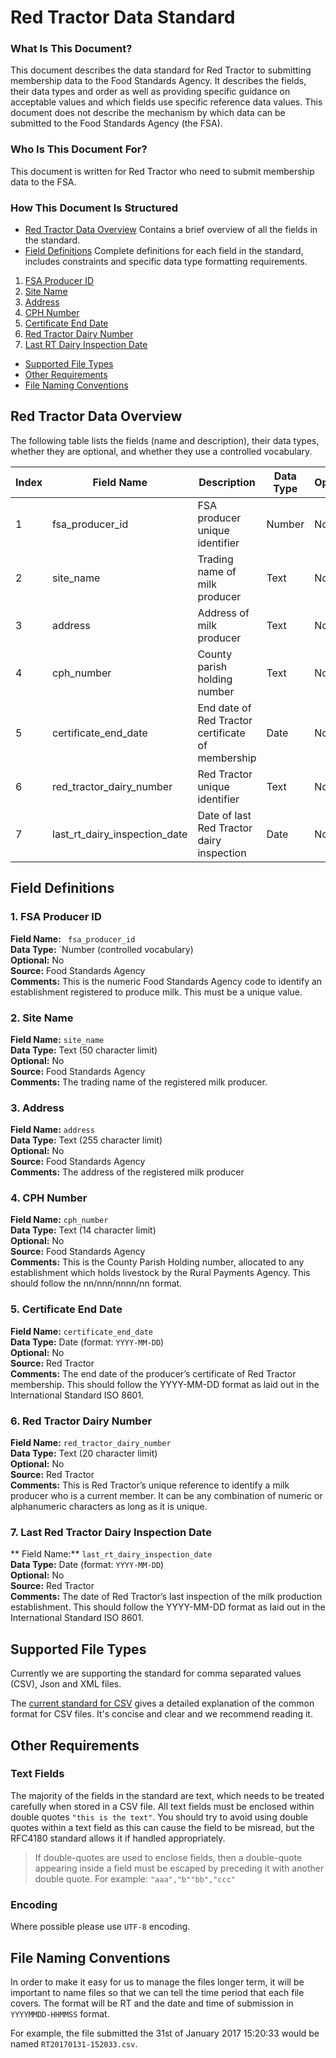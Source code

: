 # Red Tractor Data Standard
### What Is This Document?
This document describes the data standard for Red Tractor to submitting membership data to the Food Standards Agency. It describes the fields, their data types and order as well as providing specific guidance on acceptable values and which fields use specific reference data values.
This document does not describe the mechanism by which data can be submitted to the Food Standards Agency (the FSA).
### Who Is This Document For?
This document is written for Red Tractor who need to submit membership data to the FSA.
### How This Document Is Structured
- [Red Tractor Data Overview](#red-tractor-data-overview) Contains a brief overview of all the fields in the standard.  
- [Field Definitions](#field-definitions) Complete definitions for each field in the standard, includes constraints and specific data type formatting requirements.  
 1. [FSA Producer ID](#1-fsa-producer-id)
 2. [Site Name](#2-site-name)
 3. [Address](#3-address)
 4. [CPH Number](#4-cph-number)
 5. [Certificate End Date](#5-certificate-end-date)
 6. [Red Tractor Dairy Number](#6-red-tractor-dairy-number)
 7. [Last RT Dairy Inspection Date](#7-last-rt-dairy-inspection-date)
- [Supported File Types](#supported-file-types)
- [Other Requirements](#other-requirements)
- [File Naming Conventions](#file-naming-conventions)

## Red Tractor Data Overview
The following table lists the fields (name and description), their data types, whether they are optional, and whether they use a controlled vocabulary.


Index | Field Name | Description | Data Type | Optional | Controlled Vocabulary | Source
------|------------|-------------|-----------|----------|-----------------------|-------
1|fsa_producer_id|FSA producer unique identifier|Number|No|Yes|FSA
2|site_name|Trading name of milk producer|Text|No|No|FSA
3|address|Address of milk producer|Text|No|No|FSA
4|cph_number|County parish holding number|Text|No|Yes|FSA
5|certificate_end_date|End date of Red Tractor certificate of membership|Date|No|Yes|RT
6|red_tractor_dairy_number|Red Tractor unique identifier|Text|No|Yes|RT
7|last_rt_dairy_inspection_date|Date of last Red Tractor dairy inspection|Date|No|Yes|RT

## Field Definitions

### 1. FSA Producer ID
**Field Name:** ` fsa_producer_id`  
**Data Type:** `Number (controlled vocabulary)  
**Optional:** No  
**Source:** Food Standards Agency  
**Comments:** This is the numeric Food Standards Agency code to identify an establishment registered to produce milk. This must be a unique value.  

### 2. Site Name
**Field Name:** `site_name`  
**Data Type:** Text (50 character limit)  
**Optional:** No  
**Source:** Food Standards Agency  
**Comments:** The trading name of the registered milk producer.  

### 3. Address
**Field Name:** `address`  
**Data Type:** Text (255 character limit)  
**Optional:** No  
**Source:** Food Standards Agency  
**Comments:** The address of the registered milk producer  

### 4. CPH Number 
**Field Name:** `cph_number`  
**Data Type:** Text (14 character limit)  
**Optional:** No  
**Source:** Food Standards Agency  
**Comments:** This is the County Parish Holding number, allocated to any establishment which holds livestock by the Rural Payments Agency. This should follow the nn/nnn/nnnn/nn format.  

### 5. Certificate End Date
**Field Name:** `certificate_end_date`  
**Data Type:** Date (format: `YYYY-MM-DD`)  
**Optional:** No  
**Source:** Red Tractor  
**Comments:** The end date of the producer’s certificate of Red Tractor membership. This should follow the YYYY-MM-DD format as laid out in the International Standard ISO 8601.  

### 6. Red Tractor Dairy Number
**Field Name:** `red_tractor_dairy_number`  
**Data Type:** Text (20 character limit)  
**Optional:** No  
**Source:** Red Tractor  
**Comments:** This is Red Tractor’s unique reference to identify a milk producer who is a current member. It can be any combination of numeric or alphanumeric characters as long as it is unique.    

### 7. Last Red Tractor Dairy Inspection Date
** Field Name:** `last_rt_dairy_inspection_date`  
**Data Type:** Date (format: `YYYY-MM-DD`)  
**Optional:** No  
**Source:** Red Tractor  
**Comments:** The date of Red Tractor’s last inspection of the milk production establishment. This should follow the YYYY-MM-DD format as laid out in the International Standard ISO 8601.  


## Supported File Types

Currently we are supporting the standard for comma separated values (CSV), Json and XML files.

The [current standard for CSV](https://tools.ietf.org/html/rfc4180) gives a detailed explanation of the common format for CSV files. It's concise and clear and we recommend reading it.

## Other Requirements

### Text Fields

The majority of the fields in the standard are text, which needs to be treated carefully when stored in a CSV file. All text fields must be enclosed within double quotes `"this is the text"`. You should try to avoid using double quotes within a text field as this can cause the field to be misread, but the RFC4180 standard allows it if handled appropriately.

>If double-quotes are used to enclose fields, then a double-quote appearing inside a field must be escaped by preceding it with another double quote. For example: `"aaa","b""bb","ccc"`

### Encoding

Where possible please use `UTF-8` encoding.

## File Naming Conventions

In order to make it easy for us to manage the files longer term, it will be important to name files so that we can tell the time period that each file covers. The format will be RT and the date and time of submission in `YYYYMMDD-HHMMSS` format.

For example, the file submitted the 31st of January 2017 15:20:33 would be named `RT20170131-152033.csv`.
